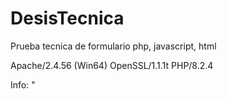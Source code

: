 # DesisTecnica
Prueba tecnica de formulario php, javascript, html


Apache/2.4.56 (Win64) OpenSSL/1.1.1t PHP/8.2.4

Info: "
